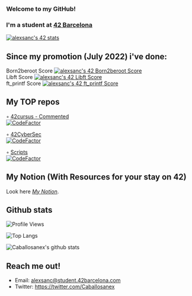 ### Welcome to my GitHub! 

### I'm a student at [42 Barcelona](https://www.42barcelona.com/es/)

[![alexsanc's 42 stats](https://badge42.vercel.app/api/v2/cl9gy7in200690gmidkgosw2j/stats?cursusId=21&coalitionId=205)](https://github.com/JaeSeoKim/badge42)

## Since my promotion (July 2022) i've done:
Born2beroot Score [![alexsanc's 42 Born2beroot Score](https://badge42.vercel.app/api/v2/cl9gy7in200690gmidkgosw2j/project/2832425)](https://github.com/JaeSeoKim/badge42)\
Libft Score [![alexsanc's 42 Libft Score](https://badge42.vercel.app/api/v2/cl9gy7in200690gmidkgosw2j/project/2785073)](https://github.com/JaeSeoKim/badge42)\
ft_printf Score [![alexsanc's 42 ft_printf Score](https://badge42.vercel.app/api/v2/cl9gy7in200690gmidkgosw2j/project/2844358)](https://github.com/JaeSeoKim/badge42)

## My TOP repos

◦ [42cursus - Commented](https://github.com/Caballosanex/42Cursus-Commented)\
[![CodeFactor](https://www.codefactor.io/repository/github/caballosanex/42cursus-commented/badge)](https://www.codefactor.io/repository/github/caballosanex/42cursus-commented)

◦ [42CyberSec](https://github.com/Caballosanex/42Cybersec)\
[![CodeFactor](https://www.codefactor.io/repository/github/caballosanex/42cybersec/badge)](https://www.codefactor.io/repository/github/caballosanex/42cybersec)

◦ [Scripts](https://github.com/Caballosanex/iTICBcn/tree/main/Scripts)\
[![CodeFactor](https://www.codefactor.io/repository/github/caballosanex/scripts/badge)](https://www.codefactor.io/repository/github/caballosanex/scripts)

## My Notion (With Resources for your stay on 42)

Look here *[My Notion](https://www.notion.so/caballosanex/Road-to-42-1c4ff3c3000f44c89c47ecb2be89e372)*.

## Github stats

![Profile Views](https://komarev.com/ghpvc/?username=Caballosanex)

![Top Langs](https://github-readme-stats.vercel.app/api/top-langs/?username=Caballosanex&layout=compact&theme=dark&hide_border=true)

![Caballosanex's github stats](https://github-readme-stats.vercel.app/api?username=Caballosanex&show_icons=true&hide_border=true&theme=dark)

## Reach me out!

* Email:      alexsanc@student.42barcelona.com
* Twitter:    https://twitter.com/Caballosanex
